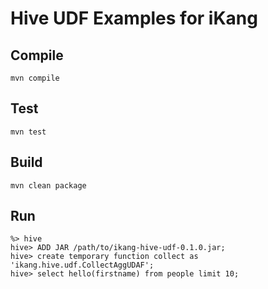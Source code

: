 # Hive UDF Examples for iKang


## Compile

```
mvn compile
```

## Test

```
mvn test
```

## Build
```
mvn clean package
```

## Run

```
%> hive
hive> ADD JAR /path/to/ikang-hive-udf-0.1.0.jar;
hive> create temporary function collect as 'ikang.hive.udf.CollectAggUDAF';
hive> select hello(firstname) from people limit 10;

```
